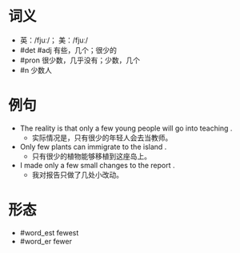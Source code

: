 # 词义
- 英：/fjuː/； 美：/fjuː/
- #det #adj 有些，几个；很少的
- #pron 很少数，几乎没有；少数，几个
- #n 少数人
# 例句
- The reality is that only a few young people will go into teaching .
	- 实际情况是，只有很少的年轻人会去当教师。
- Only few plants can immigrate to the island .
	- 只有很少的植物能够移植到这座岛上。
- I made only a few small changes to the report .
	- 我对报告只做了几处小改动。
# 形态
- #word_est fewest
- #word_er fewer
